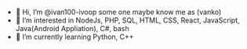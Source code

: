 - 👋 Hi, I’m @ivan100-ivoop some one maybe know me as (vanko)
- 👀 I’m interested in NodeJs, PHP, SQL, HTML, CSS, React, JavaScript, Java(Android Appliation), C#, bash
- 🌱 I’m currently learning Python, C++ 
